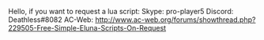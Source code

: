 Hello, if you want to request a lua script:
Skype: pro-player5
Discord: Deathless#8082
AC-Web: http://www.ac-web.org/forums/showthread.php?229505-Free-Simple-Eluna-Scripts-On-Request
